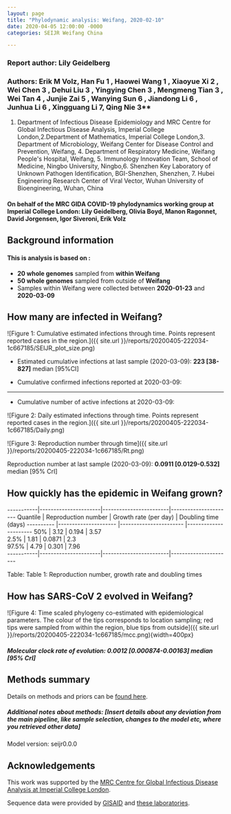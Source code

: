 ```yaml
---
layout: page
title: "Phylodynamic analysis: Weifang, 2020-02-10"
date: 2020-04-05 12:00:00 -0000
categories: SEIJR Weifang China

---
```





### Report author: Lily Geidelberg

### Authors: Erik M Volz, Han Fu 1 , Haowei Wang 1 , Xiaoyue Xi 2 , Wei Chen 3 , Dehui Liu 3 , Yingying Chen 3 , Mengmeng Tian 3 , Wei Tan 4 , Junjie Zai 5 , Wanying Sun 6 , Jiandong Li 6 , Junhua Li 6 , Xingguang Li 7, Qing Nie 3**

1. Department of Infectious Disease Epidemiology and MRC Centre for Global Infectious Disease Analysis, Imperial College London,2.Department of Mathematics, Imperial College London,3. Department of Microbiology, Weifang Center for Disease Control and Prevention, Weifang, 4. Department of Respiratory Medicine, Weifang People's Hospital, Weifang, 5. Immunology Innovation Team, School of Medicine, Ningbo University, Ningbo,6. Shenzhen Key Laboratory of Unknown Pathogen Identification, BGI-Shenzhen, Shenzhen, 7. Hubei Engineering Research Center of Viral Vector, Wuhan University of Bioengineering, Wuhan, China

#### On behalf of the MRC GIDA COVID-19 phylodynamics working group at Imperial College London: Lily Geidelberg, Olivia Boyd, Manon Ragonnet, David Jorgensen,  Igor Siveroni, Erik Volz




## Background information  




#### This is analysis is based on : 
  
* **20 whole genomes** sampled from **within Weifang**
* **50 whole genomes** sampled from outside of **Weifang**
* Samples within Weifang were collected between **2020-01-23** and **2020-03-09**

## How many are infected in Weifang?




![Figure 1: Cumulative estimated infections through time. Points represent reported cases in the region.]({{ site.url }}/reports/20200405-222034-1c667185/SEIJR_plot_size.png)

* Estimated cumulative infections at last sample (2020-03-09): **223 [38-827]** median [95%CI]

* Cumulative confirmed infections reported at 2020-03-09: 
****  

* Cumulative number of active infections at 2020-03-09:  



![Figure 2: Daily estimated infections through time. Points represent reported cases in the region.]({{ site.url }}/reports/20200405-222034-1c667185/Daily.png)






![Figure 3: Reproduction number through time]({{ site.url }}/reports/20200405-222034-1c667185/Rt.png)


Reproduction number at last sample (2020-03-09): **0.0911 [0.0129-0.532]** median [95% CrI]


## How quickly has the epidemic in Weifang grown?




-----------|----------------------|------------------------|----------------------
 Quantile  | Reproduction number  | Growth rate (per day)  | Doubling time (days) 
---------- |--------------------- |----------------------- |----------------------
   50%     |        3.12          |         0.194          |         3.57         
   2.5%    |        1.81          |        0.0871          |         2.3          
  97.5%    |        4.79          |         0.301          |         7.96         
-----------|----------------------|------------------------|----------------------

Table: Table 1: Reproduction number, growth rate and doubling times





## How has SARS-CoV 2 evolved in Weifang?



![Figure 4: Time scaled phylogeny co-estimated with epidemiological parameters. The colour of the tips corresponds to location sampling; red tips were sampled from within the region, blue tips from outside]({{ site.url }}/reports/20200405-222034-1c667185/mcc.png){width=400px}




##### Molecular clock rate of evolution: **0.0012 [0.000874-0.00163]** median [95% CrI]  





## Methods summary



Details on methods and priors can be [found here](http://whoinfectedwhom.org/seijr0.1.0_methods.pdf).

##### Additional notes about methods: [Insert details about any deviation from the main pipeline, like sample selection, changes to the model etc, where you retrieved other data]

Model version: seijr0.0.0


## Acknowledgements

This work was supported by the [MRC Centre for Global Infectious Disease Analysis at Imperial College London](https://www.imperial.ac.uk/mrc-global-infectious-disease-analysis).

Sequence data were provided by [GISAID](http://www.epicov.org) and [these laboratories](http://whoinfectedwhom.org/gisaid_cov2020_acknowledgement_table.xls).


